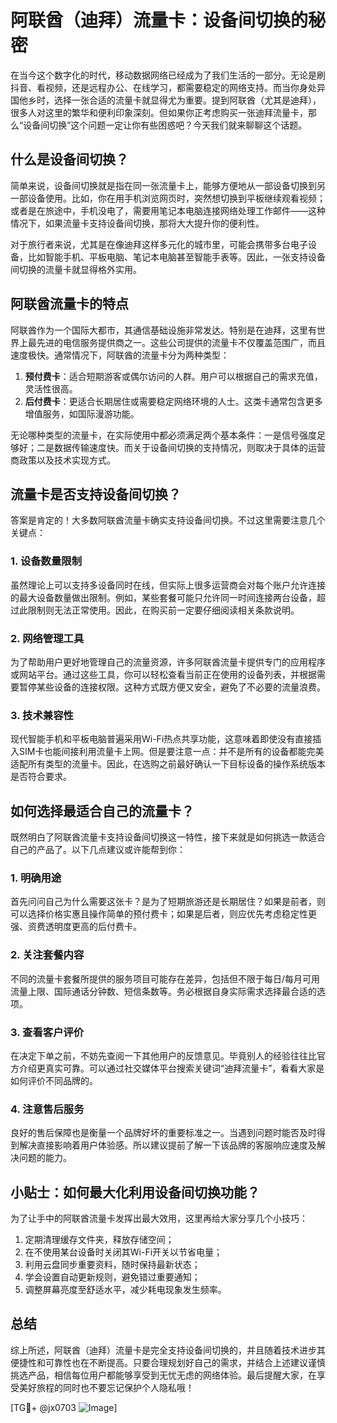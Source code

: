 # 阿联酋（迪拜）流量卡：设备间切换的秘密

在当今这个数字化的时代，移动数据网络已经成为了我们生活的一部分。无论是刷抖音、看视频，还是远程办公、在线学习，都需要稳定的网络支持。而当你身处异国他乡时，选择一张合适的流量卡就显得尤为重要。提到阿联酋（尤其是迪拜），很多人对这里的繁华和便利印象深刻。但如果你正考虑购买一张迪拜流量卡，那么“设备间切换”这个问题一定让你有些困惑吧？今天我们就来聊聊这个话题。

## 什么是设备间切换？

简单来说，设备间切换就是指在同一张流量卡上，能够方便地从一部设备切换到另一部设备使用。比如，你在用手机浏览网页时，突然想切换到平板继续观看视频；或者是在旅途中，手机没电了，需要用笔记本电脑连接网络处理工作邮件——这种情况下，如果流量卡支持设备间切换，那将大大提升你的便利性。

对于旅行者来说，尤其是在像迪拜这样多元化的城市里，可能会携带多台电子设备，比如智能手机、平板电脑、笔记本电脑甚至智能手表等。因此，一张支持设备间切换的流量卡就显得格外实用。

## 阿联酋流量卡的特点

阿联酋作为一个国际大都市，其通信基础设施非常发达。特别是在迪拜，这里有世界上最先进的电信服务提供商之一。这些公司提供的流量卡不仅覆盖范围广，而且速度极快。通常情况下，阿联酋的流量卡分为两种类型：

1. **预付费卡**：适合短期游客或偶尔访问的人群。用户可以根据自己的需求充值，灵活性很高。
2. **后付费卡**：更适合长期居住或需要稳定网络环境的人士。这类卡通常包含更多增值服务，如国际漫游功能。

无论哪种类型的流量卡，在实际使用中都必须满足两个基本条件：一是信号强度足够好；二是数据传输速度快。而关于设备间切换的支持情况，则取决于具体的运营商政策以及技术实现方式。

## 流量卡是否支持设备间切换？

答案是肯定的！大多数阿联酋流量卡确实支持设备间切换。不过这里需要注意几个关键点：

### 1. 设备数量限制
虽然理论上可以支持多设备同时在线，但实际上很多运营商会对每个账户允许连接的最大设备数量做出限制。例如，某些套餐可能只允许同一时间连接两台设备，超过此限制则无法正常使用。因此，在购买前一定要仔细阅读相关条款说明。

### 2. 网络管理工具
为了帮助用户更好地管理自己的流量资源，许多阿联酋流量卡提供专门的应用程序或网站平台。通过这些工具，你可以轻松查看当前正在使用的设备列表，并根据需要暂停某些设备的连接权限。这种方式既方便又安全，避免了不必要的流量浪费。

### 3. 技术兼容性
现代智能手机和平板电脑普遍采用Wi-Fi热点共享功能，这意味着即使没有直接插入SIM卡也能间接利用流量卡上网。但是要注意一点：并不是所有的设备都能完美适配所有类型的流量卡。因此，在选购之前最好确认一下目标设备的操作系统版本是否符合要求。

## 如何选择最适合自己的流量卡？

既然明白了阿联酋流量卡支持设备间切换这一特性，接下来就是如何挑选一款适合自己的产品了。以下几点建议或许能帮到你：

### 1. 明确用途
首先问问自己为什么需要这张卡？是为了短期旅游还是长期居住？如果是前者，则可以选择价格实惠且操作简单的预付费卡；如果是后者，则应优先考虑稳定性更强、资费透明度更高的后付费卡。

### 2. 关注套餐内容
不同的流量卡套餐所提供的服务项目可能存在差异，包括但不限于每日/每月可用流量上限、国际通话分钟数、短信条数等。务必根据自身实际需求选择最合适的选项。

### 3. 查看客户评价
在决定下单之前，不妨先查阅一下其他用户的反馈意见。毕竟别人的经验往往比官方介绍更真实可靠。可以通过社交媒体平台搜索关键词“迪拜流量卡”，看看大家是如何评价不同品牌的。

### 4. 注意售后服务
良好的售后保障也是衡量一个品牌好坏的重要标准之一。当遇到问题时能否及时得到解决直接影响着用户体验感。所以建议提前了解一下该品牌的客服响应速度及解决问题的能力。

## 小贴士：如何最大化利用设备间切换功能？

为了让手中的阿联酋流量卡发挥出最大效用，这里再给大家分享几个小技巧：

1. 定期清理缓存文件夹，释放存储空间；
2. 在不使用某台设备时关闭其Wi-Fi开关以节省电量；
3. 利用云盘同步重要资料，随时保持最新状态；
4. 学会设置自动更新规则，避免错过重要通知；
5. 调整屏幕亮度至舒适水平，减少耗电现象发生频率。

## 总结

综上所述，阿联酋（迪拜）流量卡是完全支持设备间切换的，并且随着技术进步其便捷性和可靠性也在不断提高。只要合理规划好自己的需求，并结合上述建议谨慎挑选产品，相信每位用户都能够享受到无忧无虑的网络体验。最后提醒大家，在享受美好旅程的同时也不要忘记保护个人隐私哦！

[TG💪+ @jx0703 ![Image](https://github.com/user-attachments/assets/dbca1d08-cadb-493c-b0ec-ad6f7a83f270)]